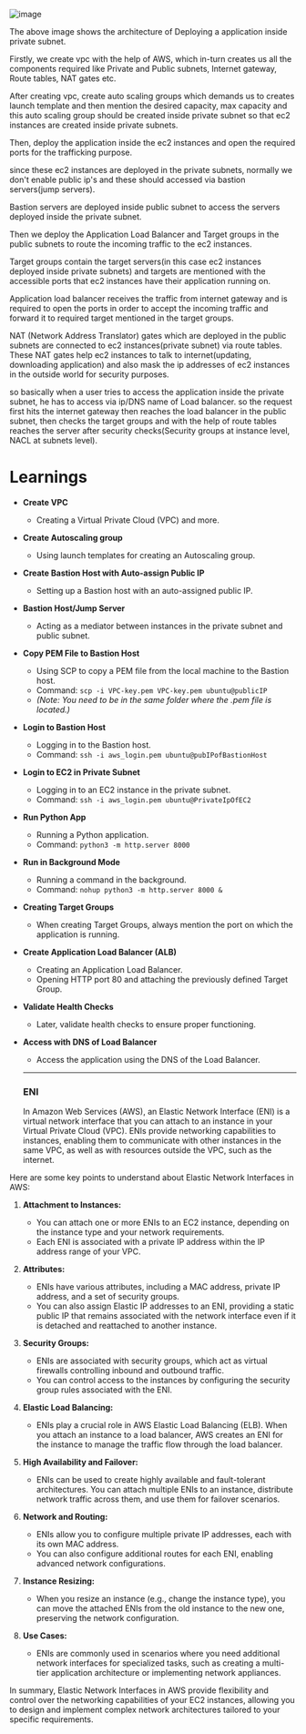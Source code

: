 ![image](https://github.com/muppin/mastering-DevOps/assets/121821200/c83203f9-c854-40cd-93f5-3861ffe7c88e)

The above image shows the architecture of Deploying a application inside private subnet.

Firstly, we create vpc with the help of AWS, which in-turn  creates us all the components required like Private and Public subnets, Internet gateway, Route tables, NAT gates etc.

After creating vpc, create auto scaling groups which demands us to creates launch template and then mention the desired capacity, max capacity and this auto scaling group should be created inside private subnet so that ec2 instances are created inside private subnets.

Then, deploy the application inside the ec2 instances and open the required ports for the trafficking purpose.

since these ec2 instances are deployed in the private subnets, normally we don't enable public ip's and these should accessed via bastion servers(jump servers).

Bastion servers are deployed inside public subnet to access the servers deployed inside the private subnet.

Then we deploy the Application Load Balancer and Target groups in the public subnets to route the incoming traffic to the ec2 instances.

Target groups contain the target servers(in this case ec2 instances deployed inside private subnets) and targets are mentioned with the accessible ports that ec2 instances have their application running on.

Application load balancer receives the traffic from internet gateway and is required to open the ports in order to accept the incoming traffic and forward it to required target mentioned in the target groups.

NAT (Network Address Translator) gates which are deployed in the public subnets are connected to ec2 instances(private subnet) via route tables. These NAT gates help ec2 instances to talk to internet(updating, downloading application) and also mask the ip addresses of ec2 instances in the outside world for security purposes.

so basically when a user tries to access the application inside the private subnet, he has to access via ip/DNS name of Load balancer. so the request first hits the internet gateway then reaches the load balancer in the public subnet, then checks the target groups and with the help of route tables reaches the server after security checks(Security groups at instance level, NACL at subnets level). 


# Learnings

- **Create VPC**
  - Creating a Virtual Private Cloud (VPC) and more.

- **Create Autoscaling group**
  - Using launch templates for creating an Autoscaling group.

- **Create Bastion Host with Auto-assign Public IP**
  - Setting up a Bastion host with an auto-assigned public IP.

- **Bastion Host/Jump Server**
  - Acting as a mediator between instances in the private subnet and public subnet.

- **Copy PEM File to Bastion Host**
  - Using SCP to copy a PEM file from the local machine to the Bastion host.
  - Command: `scp -i VPC-key.pem VPC-key.pem ubuntu@publicIP` 
  - *(Note: You need to be in the same folder where the .pem file is located.)*

- **Login to Bastion Host**
  - Logging in to the Bastion host.
  - Command: `ssh -i aws_login.pem ubuntu@pubIPofBastionHost`

- **Login to EC2 in Private Subnet**
  - Logging in to an EC2 instance in the private subnet.
  - Command: `ssh -i aws_login.pem ubuntu@PrivateIpOfEC2`

- **Run Python App**
  - Running a Python application.
  - Command: `python3 -m http.server 8000`

- **Run in Background Mode**
  - Running a command in the background.
  - Command: `nohup python3 -m http.server 8000 &`

- **Creating Target Groups**
  - When creating Target Groups, always mention the port on which the application is running.

- **Create Application Load Balancer (ALB)**
  - Creating an Application Load Balancer.
  - Opening HTTP port 80 and attaching the previously defined Target Group.

- **Validate Health Checks**
  - Later, validate health checks to ensure proper functioning.

- **Access with DNS of Load Balancer**
  - Access the application using the DNS of the Load Balancer.
 
  __________________________________________________________________________________________________________________________

  ### ENI

  In Amazon Web Services (AWS), an Elastic Network Interface (ENI) is a virtual network interface that you can attach to an instance in your Virtual Private Cloud (VPC). ENIs provide networking capabilities to instances, enabling them to communicate with other instances in the same VPC, as well as with resources outside the VPC, such as the internet.

Here are some key points to understand about Elastic Network Interfaces in AWS:

1. **Attachment to Instances:**
   - You can attach one or more ENIs to an EC2 instance, depending on the instance type and your network requirements.
   - Each ENI is associated with a private IP address within the IP address range of your VPC.

2. **Attributes:**
   - ENIs have various attributes, including a MAC address, private IP address, and a set of security groups.
   - You can also assign Elastic IP addresses to an ENI, providing a static public IP that remains associated with the network interface even if it is detached and reattached to another instance.

3. **Security Groups:**
   - ENIs are associated with security groups, which act as virtual firewalls controlling inbound and outbound traffic.
   - You can control access to the instances by configuring the security group rules associated with the ENI.

4. **Elastic Load Balancing:**
   - ENIs play a crucial role in AWS Elastic Load Balancing (ELB). When you attach an instance to a load balancer, AWS creates an ENI for the instance to manage the traffic flow through the load balancer.

5. **High Availability and Failover:**
   - ENIs can be used to create highly available and fault-tolerant architectures. You can attach multiple ENIs to an instance, distribute network traffic across them, and use them for failover scenarios.

6. **Network and Routing:**
   - ENIs allow you to configure multiple private IP addresses, each with its own MAC address.
   - You can also configure additional routes for each ENI, enabling advanced network configurations.

7. **Instance Resizing:**
   - When you resize an instance (e.g., change the instance type), you can move the attached ENIs from the old instance to the new one, preserving the network configuration.

8. **Use Cases:**
   - ENIs are commonly used in scenarios where you need additional network interfaces for specialized tasks, such as creating a multi-tier application architecture or implementing network appliances.

In summary, Elastic Network Interfaces in AWS provide flexibility and control over the networking capabilities of your EC2 instances, allowing you to design and implement complex network architectures tailored to your specific requirements.





